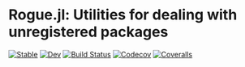 # Rogue.jl: Utilities for dealing with unregistered packages

[![Stable](https://img.shields.io/badge/docs-stable-blue.svg)](https://tkf.github.io/Rogue.jl/stable)
[![Dev](https://img.shields.io/badge/docs-dev-blue.svg)](https://tkf.github.io/Rogue.jl/dev)
[![Build Status](https://travis-ci.com/tkf/Rogue.jl.svg?branch=master)](https://travis-ci.com/tkf/Rogue.jl)
[![Codecov](https://codecov.io/gh/tkf/Rogue.jl/branch/master/graph/badge.svg)](https://codecov.io/gh/tkf/Rogue.jl)
[![Coveralls](https://coveralls.io/repos/github/tkf/Rogue.jl/badge.svg?branch=master)](https://coveralls.io/github/tkf/Rogue.jl?branch=master)
